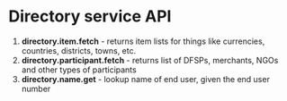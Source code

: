 # Directory service API

1. **directory.item.fetch** - returns item lists for things like currencies, countries, districts, towns, etc.
1. **directory.participant.fetch** - returns list of DFSPs, merchants, NGOs and other types of participants
1. **directory.name.get** - lookup name of end user, given the end user number